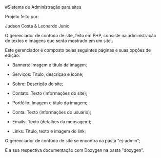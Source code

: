 #Sistema de Administração para sites

Projeto feito por:

Judson Costa & Leonardo Junio

O gerenciador de contúdo de site, feito em PHP, consiste na administração de textos e imagens que serão mostrado em um site..

Este gerenciador é composto pelas seguintes páginas e suas opções de edição:

* Banners: Imagem e título da imagem;

* Serviços: Título, descriçao e ícone;

* Sobre: Descrição do site;

* Contato: Texto (informações do site);

* Portfólio: Imagem e título da imagem;

* Conta: Texto (informações do usuário);

* Emails: Texto (detalhes da mensagem);

* Links: Titulo, texto e imagem do link;

O gerenciador de contúdo de site se encontra na pasta "ej-admin";

E a sua respectiva documentação com Doxygen na pasta "doxygen".
